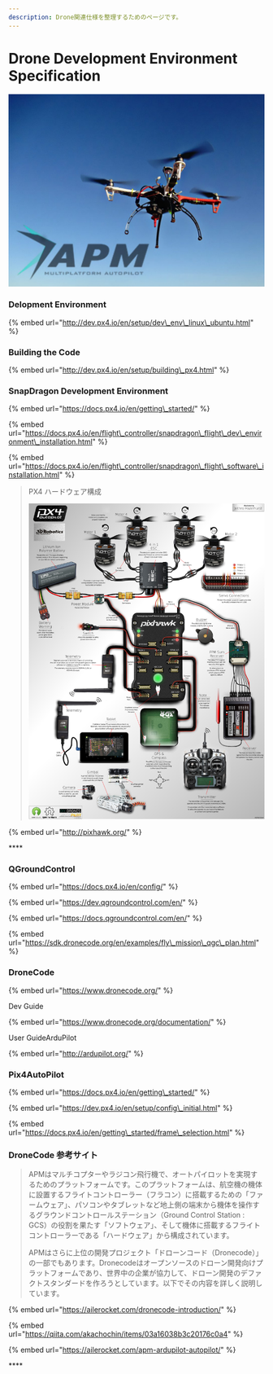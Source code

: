 ```yaml
---
description: Drone関連仕様を整理するためのページです。
---
```


# Drone Development Environment Specification

![APM&#x30D7;&#x30ED;&#x30B8;&#x30A7;&#x30AF;&#x30C8;](.gitbook/assets/apm_ardupilot_mega-1024x768.jpg)

### **Delopment Environment**

{% embed url="http://dev.px4.io/en/setup/dev\_env\_linux\_ubuntu.html" %}

### Building the Code

{% embed url="http://dev.px4.io/en/setup/building\_px4.html" %}

### **SnapDragon Development Environment**

{% embed url="https://docs.px4.io/en/getting\_started/" %}

{% embed url="https://docs.px4.io/en/flight\_controller/snapdragon\_flight\_dev\_environment\_installation.html" %}

{% embed url="https://docs.px4.io/en/flight\_controller/snapdragon\_flight\_software\_installation.html" %}

> PX4 ハードウェア構成
>
> ![](.gitbook/assets/pixhawk_infographic2.jpg)

{% embed url="http://pixhawk.org/" %}

\*\*\*\*

### **QGroundControl**

{% embed url="https://docs.px4.io/en/config/" %}

{% embed url="https://dev.qgroundcontrol.com/en/" %}

{% embed url="https://docs.qgroundcontrol.com/en/" %}

{% embed url="https://sdk.dronecode.org/en/examples/fly\_mission\_qgc\_plan.html" %}

### **DroneCode**

{% embed url="https://www.dronecode.org/" %}

Dev Guide

{% embed url="https://www.dronecode.org/documentation/" %}

User GuideArduPilot

{% embed url="http://ardupilot.org/" %}



### **Pix4AutoPilot**

{% embed url="https://docs.px4.io/en/getting\_started/" %}

{% embed url="https://dev.px4.io/en/setup/config\_initial.html" %}

{% embed url="https://docs.px4.io/en/getting\_started/frame\_selection.html" %}



### **DroneCode 参考サイト**

> APMはマルチコプターやラジコン飛行機で、オートパイロットを実現するためのプラットフォームです。このプラットフォームは、航空機の機体に設置するフライトコントローラー（フラコン）に搭載するための「ファームウェア」、パソコンやタブレットなど地上側の端末から機体を操作するグラウンドコントロールステーション（Ground Control Station : GCS）の役割を果たす「ソフトウェア」、そして機体に搭載するフライトコントローラーである「ハードウェア」から構成されています。
>
> APMはさらに上位の開発プロジェクト「ドローンコード（Dronecode）」の一部でもあります。Dronecodeはオープンソースのドローン開発向けプラットフォームであり、世界中の企業が協力して、ドローン開発のデファクトスタンダードを作ろうとしています。以下でその内容を詳しく説明しています。

{% embed url="https://ailerocket.com/dronecode-introduction/" %}

{% embed url="https://qiita.com/akachochin/items/03a16038b3c20176c0a4" %}

{% embed url="https://ailerocket.com/apm-ardupilot-autopilot/" %}

\*\*\*\*



